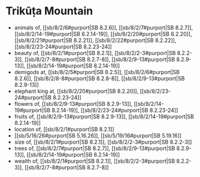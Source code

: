 # Trikūṭa Mountain

* animals of, [[sb/8/2/6#purport|SB 8.2.6]], [[sb/8/2/7#purport|SB 8.2.7]], [[sb/8/2/14-19#purport|SB 8.2.14-19]], [[sb/8/2/20#purport|SB 8.2.20]], [[sb/8/2/21#purport|SB 8.2.21]], [[sb/8/2/22#purport|SB 8.2.22]], [[sb/8/2/23-24#purport|SB 8.2.23-24]]
* beauty of, [[sb/8/2/1#purport|SB 8.2.1]], [[sb/8/2/2-3#purport|SB 8.2.2-3]], [[sb/8/2/7-8#purport|SB 8.2.7-8]], [[sb/8/2/9-13#purport|SB 8.2.9-13]], [[sb/8/2/14-19#purport|SB 8.2.14-19]]
* demigods at, [[sb/8/2/5#purport|SB 8.2.5]], [[sb/8/2/6#purport|SB 8.2.6]], [[sb/8/2/8-8#purport|SB 8.2.8-8]], [[sb/8/2/9-13#purport|SB 8.2.9-13]]
* elephant king at, [[sb/8/2/20#purport|SB 8.2.20]], [[sb/8/2/23-24#purport|SB 8.2.23-24]]
* flowers of, [[sb/8/2/9-13#purport|SB 8.2.9-13]], [[sb/8/2/14-19#purport|SB 8.2.14-19]], [[sb/8/2/23-24#purport|SB 8.2.23-24]]
* fruits of, [[sb/8/2/9-13#purport|SB 8.2.9-13]], [[sb/8/2/14-19#purport|SB 8.2.14-19]]
* location of, [[sb/8/2/1#purport|SB 8.2.1]]
*  [[sb/5/16/26#purport|SB 5.16.26]], [[sb/5/19/16#purport|SB 5.19.16]]
* size of, [[sb/8/2/1#purport|SB 8.2.1]], [[sb/8/2/2-3#purport|SB 8.2.2-3]]
* trees of, [[sb/8/2/7#purport|SB 8.2.7]], [[sb/8/2/9-13#purport|SB 8.2.9-13]], [[sb/8/2/14-19#purport|SB 8.2.14-19]]
* wealth of, [[sb/8/2/1#purport|SB 8.2.1]], [[sb/8/2/2-3#purport|SB 8.2.2-3]], [[sb/8/2/7-8#purport|SB 8.2.7-8]]
